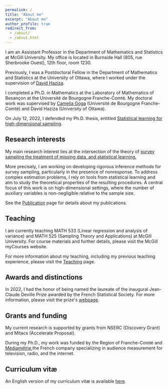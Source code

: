 ```yaml
---
permalink: /
title: "About me"
excerpt: "About me"
author_profile: true
redirect_from: 
  - /about/
  - /about.html
---
```




I am an Assistant Professor in the Department of Mathematics and Statistics at McGill University. My office is located in Burnside Hall (805, rue Sherbrooke Ouest), 12th floor, room 1230.

Previously, I was a Postdoctoral Fellow in the Department of Mathematics and Statistics at the University of Ottawa, where I worked under the supervision of [David Haziza](http://www.davidhaziza.com).

I completed a Ph.D. in Mathematics at the Laboratory of Mathematics of Besançon at the Université de Bourgogne Franche-Comté. My doctoral work was supervised by [Camelia Goga](http://goga.perso.math.cnrs.fr) (Université de Bourgogne Franche-Comté) and David Haziza (University of Ottawa). 

On July 12, 2022, I defended my Ph.D. thesis, entitled [Statistical learning for high-dimensional sampling](http://mehdiDagdoug.github.io/files/these.pdf).

## Research interests

My main research interest lies at the intersection of the theory of <ins>survey sampling<ins> the treatment of <ins>missing data<ins>, and <ins>statistical learning<ins>.   


More precisely, I am working on developing rigorous inference methods for survey sampling, particularly in the presence of nonresponse. To address complex estimation problems, I rely on tools from statistical learning and aim to study the theoretical properties of the resulting procedures. A central focus of this work is on high-dimensional settings, where the number of auxiliary variables is non-negligible relative to the sample size.

See the [Publication](https://mehdidagdoug.github.io/publications/) page for details about my publications.


## Teaching

I am currently teaching MATH 533 (Linear regression and analysis of variance) and MATH 525 (Sampling Theory and Applications) at McGill University. For course materials and further details, please visit the McGill myCourses website.

For more information about my teaching, including my previous teaching experience, please visit the [Teaching](https://mehdidagdoug.github.io/teaching/) page.
 
## Awards and distinctions 

In 2022, I had the honor of being named the laureate of the inaugural Jean-Claude Deville Prize awarded by the French Statistical Society. For more information, please visit the prize's [webpage](https://www.sfds.asso.fr/fr/enquetes_modeles_et_applications/groupe_enquetes_modeles_et_applications/683-bourses_et_prix/).

## Grants and funding
My current research is supported by grants from NSERC (Discovery Grant) and Mitacs (Accelerate Proposal).

During my Ph.D., my work was funded by the Region of Franche-Comté and [Médiamétrie](https://www.mediametrie.fr/en),the French company specializing in audience measurement for television, radio, and the internet.

## Curriculum vitæ
An English version of my curriculum vitæ is available [here](http://mehdiDagdoug.github.io/files/CV_Dagdoug.pdf).
